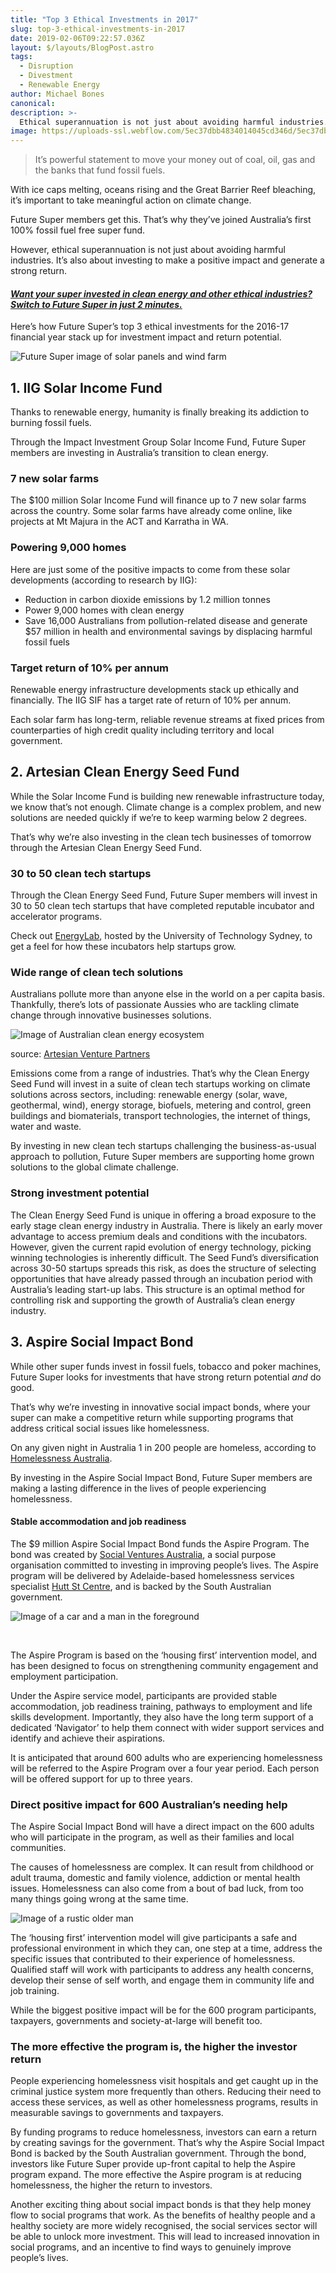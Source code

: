 ```yaml
---
title: "Top 3 Ethical Investments in 2017"
slug: top-3-ethical-investments-in-2017
date: 2019-02-06T09:22:57.036Z
layout: $/layouts/BlogPost.astro
tags:
  - Disruption
  - Divestment
  - Renewable Energy
author: Michael Bones
canonical:
description: >-
  Ethical superannuation is not just about avoiding harmful industries. It’s also about investing to make a positive impact and generate a strong return. Here’s how Future Super’s top 3 ethical investments for the 2016-17 financial year stack up for investment impact and return potential.
image: https://uploads-ssl.webflow.com/5ec37dbb4834014045cd346d/5ec37dbc4834012e86cd3e37_top%203%20ethical%20investments%20(1).png
---
```


> It’s powerful statement to move your money out of coal, oil, gas and the banks that fund fossil fuels.

With ice caps melting, oceans rising and the Great Barrier Reef bleaching, it’s important to take meaningful action on climate change.

Future Super members get this. That’s why they’ve joined Australia’s first 100% fossil fuel free super fund.

However, ethical superannuation is not just about avoiding harmful industries. It’s also about investing to make a positive impact and generate a strong return.

#### *[Want your super invested in clean energy and other ethical industries? Switch to Future Super in just 2 minutes.](https://join.myfuturesuper.com.au/)* 

Here’s how Future Super’s top 3 ethical investments for the 2016-17 financial year stack up for investment impact and return potential.

![Future Super image of solar panels and wind farm](<https://uploads-ssl.webflow.com/5ec37dbb4834014045cd346d/5ec37dbc4834012e86cd3e37_top%203%20ethical%20investments%20(1).png>)

## **1\. IIG Solar Income Fund**

Thanks to renewable energy, humanity is finally breaking its addiction to burning fossil fuels.

Through the Impact Investment Group Solar Income Fund, Future Super members are investing in Australia’s transition to clean energy.

### **7 new solar farms**

The $100 million Solar Income Fund will finance up to 7 new solar farms across the country. Some solar farms have already come online, like projects at Mt Majura in the ACT and Karratha in WA.

### **Powering 9,000 homes**

Here are just some of the positive impacts to come from these solar developments (according to research by IIG):

- Reduction in carbon dioxide emissions by 1.2 million tonnes
- Power 9,000 homes with clean energy
- Save 16,000 Australians from pollution-related disease and generate $57 million in health and environmental savings by displacing harmful fossil fuels

### **Target return of 10% per annum**

Renewable energy infrastructure developments stack up ethically and financially. The IIG SIF has a target rate of return of 10% per annum.

Each solar farm has long-term, reliable revenue streams at fixed prices from counterparties of high credit quality including territory and local government.

## **2\. Artesian Clean Energy Seed Fund**

While the Solar Income Fund is building new renewable infrastructure today, we know that’s not enough. Climate change is a complex problem, and new solutions are needed quickly if we’re to keep warming below 2 degrees.

That’s why we’re also investing in the clean tech businesses of tomorrow through the Artesian Clean Energy Seed Fund.

### **30 to 50 clean tech startups**

Through the Clean Energy Seed Fund, Future Super members will invest in 30 to 50 clean tech startups that have completed reputable incubator and accelerator programs.

Check out [EnergyLab](http://energylab.org.au/), hosted by the University of Technology Sydney, to get a feel for how these incubators help startups grow.

### **Wide range of clean tech solutions**

Australians pollute more than anyone else in the world on a per capita basis. Thankfully, there’s lots of passionate Aussies who are tackling climate change through innovative businesses solutions.

![Image of Australian clean energy ecosystem](https://uploads-ssl.webflow.com/5ec37dbb4834014045cd346d/5ec37dbc483401b331cd3c4f_Aus-Clean-Energy-Ecosystem.png)

source: [Artesian Venture Partners](https://www.artesianinvest.com/artesianinvest/fuelling-clean-energy-investment-in-australia)

Emissions come from a range of industries. That’s why the Clean Energy Seed Fund will invest in a suite of clean tech startups working on climate solutions across sectors, including: renewable energy (solar, wave, geothermal, wind), energy storage, biofuels, metering and control, green buildings and biomaterials, transport technologies, the internet of things, water and waste.

By investing in new clean tech startups challenging the business-as-usual approach to pollution, Future Super members are supporting home grown solutions to the global climate challenge.

### **Strong investment potential**

The Clean Energy Seed Fund is unique in offering a broad exposure to the early stage clean energy industry in Australia. There is likely an early mover advantage to access premium deals and conditions with the incubators. However, given the current rapid evolution of energy technology, picking winning technologies is inherently difficult. The Seed Fund’s diversification across 30-50 startups spreads this risk, as does the structure of selecting opportunities that have already passed through an incubation period with Australia’s leading start-up labs. This structure is an optimal method for controlling risk and supporting the growth of Australia’s clean energy industry.

## **3\. Aspire Social Impact Bond**

While other super funds invest in fossil fuels, tobacco and poker machines, Future Super looks for investments that have strong return potential _and_ do good.

That’s why we’re investing in innovative social impact bonds, where your super can make a competitive return while supporting programs that address critical social issues like homelessness.

On any given night in Australia 1 in 200 people are homeless, according to [Homelessness Australia](http://www.homelessnessaustralia.org.au/index.php/about-homelessness/homeless-statistics).

By investing in the Aspire Social Impact Bond, Future Super members are making a lasting difference in the lives of people experiencing homelessness.

#### **Stable accommodation and job readiness**

The $9 million Aspire Social Impact Bond funds the Aspire Program. The bond was created by [Social Ventures Australia](http://www.socialventures.com.au/work/aspire-sib/), a social purpose organisation committed to investing in improving people’s lives. The Aspire program will be delivered by Adelaide-based homelessness services specialist [Hutt St Centre](https://www.huttstcentre.org.au/), and is backed by the South Australian government.

![Image of a car and a man in the foreground](https://uploads-ssl.webflow.com/5ec37dbb4834014045cd346d/5ec37dbc483401564ecd3d4b_Aspire-Hutt-St-Centre-compressor.jpg)

‍

The Aspire Program is based on the ‘housing first’ intervention model, and has been designed to focus on strengthening community engagement and employment participation.

Under the Aspire service model, participants are provided stable accommodation, job readiness training, pathways to employment and life skills development. Importantly, they also have the long term support of a dedicated ‘Navigator’ to help them connect with wider support services and identify and achieve their aspirations.

It is anticipated that around 600 adults who are experiencing homelessness will be referred to the Aspire Program over a four year period. Each person will be offered support for up to three years.

### **Direct positive impact for 600 Australian’s needing help**

The Aspire Social Impact Bond will have a direct impact on the 600 adults who will participate in the program, as well as their families and local communities.

The causes of homelessness are complex. It can result from childhood or adult trauma, domestic and family violence, addiction or mental health issues. Homelessness can also come from a bout of bad luck, from too many things going wrong at the same time.

![Image of a rustic older man](https://uploads-ssl.webflow.com/5ec37dbb4834014045cd346d/5ec37dbc4834013c53cd3ccd_Aspire-SIB-compressor.jpg)

The ‘housing first’ intervention model will give participants a safe and professional environment in which they can, one step at a time, address the specific issues that contributed to their experience of homelessness. Qualified staff will work with participants to address any health concerns, develop their sense of self worth, and engage them in community life and job training.

While the biggest positive impact will be for the 600 program participants, taxpayers, governments and society-at-large will benefit too.

### **The more effective the program is, the higher the investor return**

People experiencing homelessness visit hospitals and get caught up in the criminal justice system more frequently than others. Reducing their need to access these services, as well as other homelessness programs, results in measurable savings to governments and taxpayers.

By funding programs to reduce homelessness, investors can earn a return by creating savings for the government. That’s why the Aspire Social Impact Bond is backed by the South Australian government. Through the bond, investors like Future Super provide up-front capital to help the Aspire program expand. The more effective the Aspire program is at reducing homelessness, the higher the return to investors.

Another exciting thing about social impact bonds is that they help money flow to social programs that work. As the benefits of healthy people and a healthy society are more widely recognised, the social services sector will be able to unlock more investment. This will lead to increased innovation in social programs, and an incentive to find ways to genuinely improve people’s lives.
